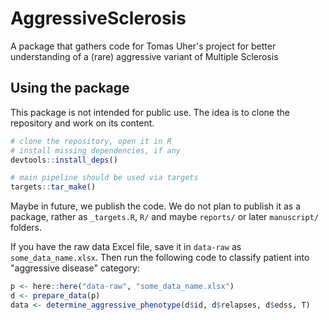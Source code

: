 # AggressiveSclerosis
A package that gathers code for Tomas Uher's project for better understanding of a (rare) aggressive variant of Multiple Sclerosis

## Using the package

This package is not intended for public use. The idea is to clone the repository and
work on its content. 

```r
# clone the repository, open it in R
# install missing dependencies, if any
devtools::install_deps() 

# main pipeline should be used via targets
targets::tar_make()
```

Maybe in future, we publish the code. We do not plan to publish it as a package,
rather as `_targets.R`, `R/` and maybe `reports/` or later `manuscript/` folders.

If you have the raw data Excel file, save it in `data-raw` as `some_data_name.xlsx`.
Then run the following code to classify patient into "aggressive disease" category:
```r
p <- here::here("data-raw", "some_data_name.xlsx")
d <- prepare_data(p)
data <- determine_aggressive_phenotype(d$id, d$relapses, d$edss, T)
```

```
